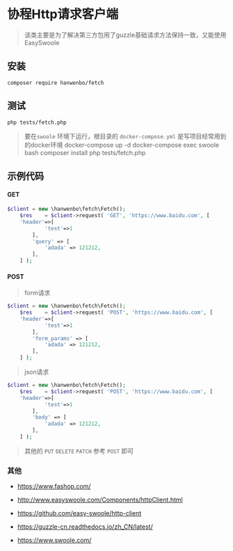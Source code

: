 # 协程Http请求客户端

> 该类主要是为了解决第三方包用了guzzle基础请求方法保持一致，又能使用EasySwoole
## 安装
```
composer require hanwenbo/fetch
```
## 测试

```
php tests/fetch.php
```

> 要在`swoole` 环境下运行，根目录的 `docker-compose.yml` 是写项目经常用到的docker环境
> docker-compose up -d 
> docker-compose exec swoole bash
> composer install
> php tests/fetch.php



## 示例代码

#### GET

```php
$client = new \hanwenbo\fetch\Fetch();
	$res    = $client->request( 'GET', 'https://www.baidu.com', [
    'header'=>[
			'test'=>1
		],
		'query' => [
			'adada' => 121212,
		],
	] );
```

#### POST 

> form请求

```php
$client = new \hanwenbo\fetch\Fetch();
	$res    = $client->request( 'POST', 'https://www.baidu.com', [
    'header'=>[
			'test'=>1
		],
		'form_params' => [
			'adada' => 121212,
		],
	] );
```


> json请求

```php
$client = new \hanwenbo\fetch\Fetch();
	$res    = $client->request( 'POST', 'https://www.baidu.com', [
    'header'=>[
			'test'=>1
		],
		'body' => [
			'adada' => 121212,
		],
	] );
```

> 其他的 `PUT` `DELETE`  `PATCH` 参考 `POST` 即可





### 其他

- https://www.fashop.com/

- http://www.easyswoole.com/Components/httpClient.html

- https://github.com/easy-swoole/http-client
- https://guzzle-cn.readthedocs.io/zh_CN/latest/
- https://www.swoole.com/
